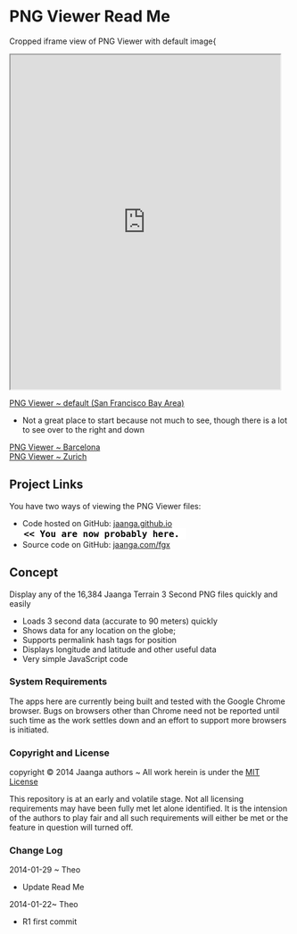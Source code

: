 PNG Viewer Read Me
==================

Cropped iframe view of PNG Viewer with default image{
<iframe src=http://jaanga.github.io/terrain-viewer/png-viewer/r1/png-viewer.html width=96% height=600px >
visible here: http://jaanga.github.io/terrain-viewer/png-viewer/ </iframe>

[PNG Viewer ~ default (San Francisco Bay Area)]( http://jaanga.github.io/terrain-viewer/png-viewer/r1/png-viewer.html )   
- Not a great place to start because not much to see, though there is a lot to see over to the right and down  

[PNG Viewer ~ Barcelona]( http://jaanga.github.io/terrain-viewer/png-viewer/r1/png-viewer.html#64#47 )  
[PNG Viewer ~ Zurich]( http://jaanga.github.io/terrain-viewer/png-viewer/r1/png-viewer.html#67#44 )  



## Project Links

You have two ways of viewing the PNG Viewer files:

* Code hosted on GitHub: [jaanga.github.io]( http://jaanga.github.io/terrain-viewer/png-viewer/ "view the files as apps." ) <input value="<< You are now probably here." size=28 style="font:bold 12pt monospace;border-width:0;" >  
* Source code on GitHub: [jaanga.com/fgx]( https://github.com/jaanga/terrain-viewer/tree/gh-pages/png-viewer/ "View the files as source code." ) <scan style=display:none ><< You are now probably here.</scan>

## Concept

Display any of the 16,384 Jaanga Terrain 3 Second PNG files quickly and easily

- Loads 3 second data (accurate to 90 meters) quickly
- Shows data for any location on the globe;
- Supports permalink hash tags for position
- Displays longitude and latitude and other useful data
- Very simple JavaScript code

### System Requirements

The apps here are currently being built and tested with the Google Chrome browser. 
Bugs on browsers other than Chrome need not be reported until such time as the work settles down and an effort to support more browsers is initiated.



### Copyright and License
copyright &copy; 2014 Jaanga authors ~ All work herein is under the [MIT License](http://jaanga.github.io/libs/jaanga-copyright-and-mit-license.md)

This repository is at an early and volatile stage. Not all licensing requirements may have been fully met let alone identified. It is the intension of the authors to play fair and all such requirements will either be met or the feature in question will turned off.

### Change Log

2014-01-29 ~ Theo

* Update Read Me


2014-01-22~ Theo

* R1 first commit